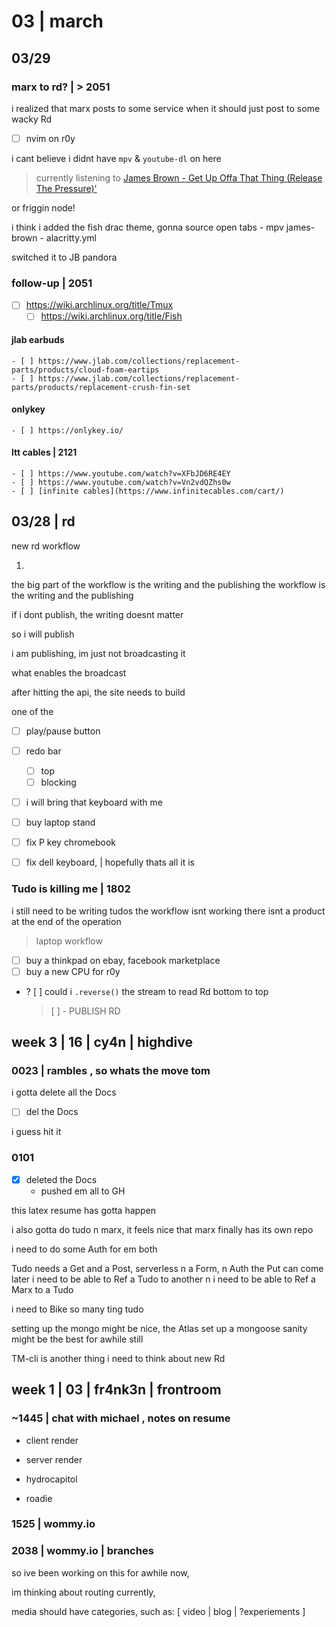 




















# 03 | march

## 03/29 

### marx to rd? | > 2051

i realized that marx posts to some service
  when it should just post to some wacky Rd

- [ ] nvim on r0y

i cant believe i didnt have `mpv` & `youtube-dl` on here

> currently listening to [James Brown - Get Up Offa That Thing (Release The Pressure)'](https://www.youtube.com/watch?v=QS8FxHsw0U0)

or friggin node!

i think i added the fish drac theme, gonna source
  open tabs
    - mpv james-brown
    - alacritty.yml

switched it to JB pandora

### follow-up | 2051
  - [ ] https://wiki.archlinux.org/title/Tmux
	- [ ] https://wiki.archlinux.org/title/Fish

#### jlab earbuds
	- [ ] https://www.jlab.com/collections/replacement-parts/products/cloud-foam-eartips
	- [ ] https://www.jlab.com/collections/replacement-parts/products/replacement-crush-fin-set

#### onlykey
	- [ ] https://onlykey.io/

#### ltt cables | 2121
	- [ ] https://www.youtube.com/watch?v=XFbJD6RE4EY
	- [ ] https://www.youtube.com/watch?v=Vn2vdQZhs0w
	- [ ] [infinite cables](https://www.infinitecables.com/cart/)
































## 03/28 | rd

new rd workflow

1. 

the big part of the workflow is the writing and the publishing
the workflow is the writing and the publishing

if i dont publish, the writing doesnt matter

so i will publish

i am publishing, im just not broadcasting it

what enables the broadcast

after hitting the api, the site needs to build

one of the 

- [ ] play/pause button
- [ ] redo bar
	- [ ] top 
	- [ ] blocking

- [ ] i will bring that keyboard with me 

- [ ] buy laptop stand

- [ ] fix P key chromebook
- [ ] fix dell keyboard, | hopefully thats all it is

### Tudo is killing me | 1802

i still need to be writing tudos
	the workflow isnt working
	there isnt a product at the end of the operation

> laptop workflow

- [ ] buy a thinkpad on ebay, facebook marketplace
- [ ] buy a new CPU for r0y

- ? [ ] could i `.reverse()` the stream to read Rd bottom to top

	> [ ] - PUBLISH RD


















## week 3 | 16 | cy4n | highdive

### 0023 | rambles , so whats the move tom

i gotta delete all the Docs

- [ ] del the Docs

i guess hit it

### 0101

- [x] deleted the Docs
	- pushed em all to GH

this latex resume has gotta happen

i also gotta do tudo n marx,
	it feels nice that marx finally has its own repo

i need to do some Auth for em both

Tudo needs a Get and a Post,
	serverless
	n a Form, n Auth
	the Put can come later
i need to be able to Ref a Tudo to another
	n i need to be able to Ref a Marx to a Tudo

i need to Bike
so many ting tudo

setting up the mongo might be nice, the Atlas
	set up a mongoose
	sanity might be the best for awhile still

TM-cli is another thing i need to think about
	new Rd


























## week 1 | 03 | fr4nk3n | frontroom

### ~1445 | chat with michael , notes on resume

- client render
- server render

- hydrocapitol
- roadie

### 1525 | wommy.io

### 2038 | wommy.io | branches

so ive been working on this for awhile now,

im thinking about routing currently,

media should have categories, such as: [ video | blog | ?experiements ]





















